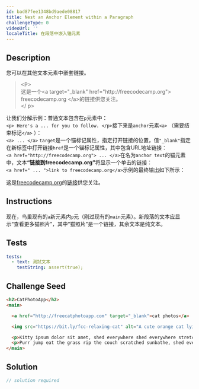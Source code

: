```yaml
---
id: bad87fee1348bd9aede08817
title: Nest an Anchor Element within a Paragraph
challengeType: 0
videoUrl: ''
localeTitle: 在段落中嵌入锚元素
---
```


## Description
<section id="description">您可以在其他文本元素中嵌套链接。 <blockquote> &lt;P&gt; <br>这是一个&lt;a target=&quot;_blank&quot; href=&quot;http://freecodecamp.org&quot;&gt; freecodecamp.org &lt;/a&gt;的链接供您关注。 <br> &lt;/ p&gt; </blockquote>让我们分解示例：普通文本包含在<code>p</code>元素中： <br> <code>&lt;p&gt; Here&#39;s a ... for you to follow. &lt;/p&gt;</code>接下来是<code>anchor</code>元素<code>&lt;a&gt;</code> （需要结束标记<code>&lt;/a&gt;</code> ）： <br> <code>&lt;a&gt; ... &lt;/a&gt;</code> <code>target</code>是一个锚标记属性，指定打开链接的位置，值<code>&quot;_blank&quot;</code>指定在新标签中打开链接<code>href</code>是一个锚标记属性，其中包含URL地址链接： <br> <code>&lt;a href=&quot;http://freecodecamp.org&quot;&gt; ... &lt;/a&gt;</code>在名为<code>anchor text</code>的锚元素中，文本<strong>“链接到freecodecamp.org”</strong>将显示一个单击的链接： <br> <code>&lt;a href=&quot; ... &quot;&gt;link to freecodecamp.org&lt;/a&gt;</code>示例的最终输出如下所示： <br><p>这是<a target="_blank" href="http://freecodecamp.org">freecodecamp.org</a>的<a target="_blank" href="http://freecodecamp.org">链接</a>供您关注。 </p></section>

## Instructions
<section id="instructions">现在，鸟巢现有的<code>a</code>新元素内<code>p</code>元（刚过现有的<code>main</code>元素）。新段落的文本应显示“查看更多猫照片”，其中“猫照片”是一个链接，其余文本是纯文本。 </section>

## Tests
<section id='tests'>

```yml
tests:
  - text: 測試文本
    testString: assert(true);

```

</section>

## Challenge Seed
<section id='challengeSeed'>

<div id='html-seed'>

```html
<h2>CatPhotoApp</h2>
<main>

  <a href="http://freecatphotoapp.com" target="_blank">cat photos</a>

  <img src="https://bit.ly/fcc-relaxing-cat" alt="A cute orange cat lying on its back.">

  <p>Kitty ipsum dolor sit amet, shed everywhere shed everywhere stretching attack your ankles chase the red dot, hairball run catnip eat the grass sniff.</p>
  <p>Purr jump eat the grass rip the couch scratched sunbathe, shed everywhere rip the couch sleep in the sink fluffy fur catnip scratched.</p>
</main>

```

</div>



</section>

## Solution
<section id='solution'>

```js
// solution required
```
</section>
